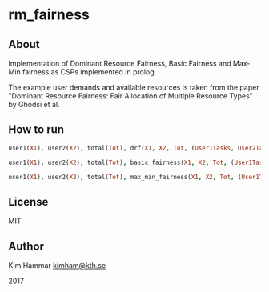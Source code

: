 # rm_fairness

## About 
Implementation of Dominant Resource Fairness, Basic Fairness and Max-Min fairness as CSPs implemented in prolog.

The example user demands and available resources is taken from the paper "Dominant Resource Fairness: Fair Allocation of Multiple Resource Types" by Ghodsi et al.
## How to run

```prolog
user1(X1), user2(X2), total(Tot), drf(X1, X2, Tot, (User1Tasks, User2Tasks)).

user1(X1), user2(X2), total(Tot), basic_fairness(X1, X2, Tot, (User1Tasks, User2Tasks)).

user1(X1), user2(X2), total(Tot), max_min_fairness(X1, X2, Tot, (User1Tasks, User2Tasks)).
```

## License

MIT

## Author 

Kim Hammar <kimham@kth.se>

2017